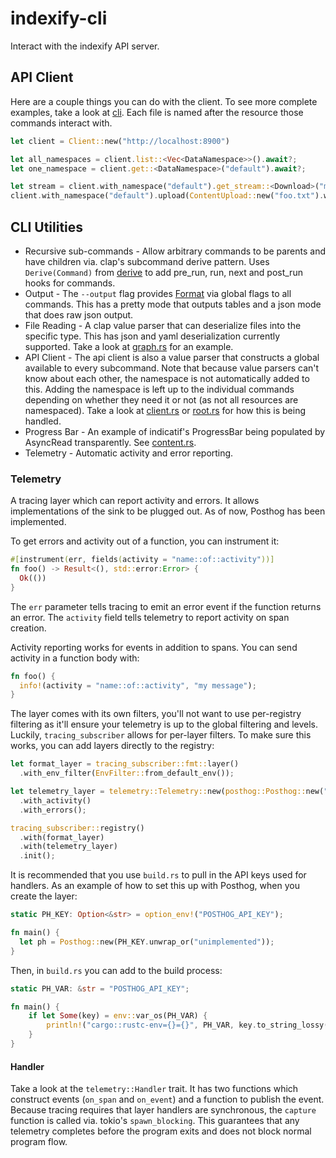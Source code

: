 # indexify-cli

Interact with the indexify API server.

## API Client

Here are a couple things you can do with the client. To see more complete
examples, take a look at [cli](src/cli). Each file is named after the resource
those commands interact with.

```rust
let client = Client::new("http://localhost:8900")

let all_namespaces = client.list::<Vec<DataNamespace>>().await?;
let one_namespace = client.get::<DataNamespace>("default").await?;

let stream = client.with_namespace("default").get_stream::<Download>("my_content_id").await?;
client.with_namespace("default").upload(ContentUpload::new("foo.txt").with_graph_names(&["one"]));
```

## CLI Utilities

- Recursive sub-commands - Allow arbitrary commands to be parents and have
  children via. clap's subcommand derive pattern. Uses `Derive(Command)` from
  [derive](derive/src/lib.rs) to add pre_run, run, next and post_run hooks for
  commands.
- Output - The `--output` flag provides [Format](src/output.rs) via global flags
  to all commands. This has a pretty mode that outputs tables and a json mode
  that does raw json output.
- File Reading - A clap value parser that can deserialize files into the
  specific type. This has json and yaml deserialization currently supported.
  Take a look at [graph.rs](src/cli/graph.rs) for an example.
- API Client - The api client is also a value parser that constructs a global
  available to every subcommand. Note that because value parsers can't know
  about each other, the namespace is not automatically added to this. Adding the
  namespace is left up to the individual commands depending on whether they need
  it or not (as not all resources are namespaced). Take a look at
  [client.rs](src/client.rs) or [root.rs](src/cli/root.rs) for how this is being
  handled.
- Progress Bar - An example of indicatif's ProgressBar being populated by
  AsyncRead transparently. See [content.rs](src/cli/content.rs).
- Telemetry - Automatic activity and error reporting.

### Telemetry

A tracing layer which can report activity and errors. It allows implementations
of the sink to be plugged out. As of now, Posthog has been implemented.

To get errors and activity out of a function, you can instrument it:

```rust
#[instrument(err, fields(activity = "name::of::activity"))]
fn foo() -> Result<(), std::error:Error> {
  Ok(())
}
```

The `err` parameter tells tracing to emit an error event if the function returns
an error. The `activity` field tells telemetry to report activity on span
creation.

Activity reporting works for events in addition to spans. You can send activity
in a function body with:

```rust
fn foo() {
  info!(activity = "name::of::activity", "my message");
}
```

The layer comes with its own filters, you'll not want to use per-registry
filtering as it'll ensure your telemetry is up to the global filtering and
levels. Luckily, `tracing_subscriber` allows for per-layer filters. To make sure
this works, you can add layers directly to the registry:

```rust
let format_layer = tracing_subscriber::fmt::layer()
  .with_env_filter(EnvFilter::from_default_env());

let telemetry_layer = telemetry::Telemetry::new(posthog::Posthog::new("key"))
  .with_activity()
  .with_errors();

tracing_subscriber::registry()
  .with(format_layer)
  .with(telemetry_layer)
  .init();
```

It is recommended that you use `build.rs` to pull in the API keys used for
handlers. As an example of how to set this up with Posthog, when you create the
layer:

```rust
static PH_KEY: Option<&str> = option_env!("POSTHOG_API_KEY");

fn main() {
  let ph = Posthog::new(PH_KEY.unwrap_or("unimplemented"));
}
```

Then, in `build.rs` you can add to the build process:

```rust
static PH_VAR: &str = "POSTHOG_API_KEY";

fn main() {
    if let Some(key) = env::var_os(PH_VAR) {
        println!("cargo::rustc-env={}={}", PH_VAR, key.to_string_lossy());
    }
}
```

#### Handler

Take a look at the `telemetry::Handler` trait. It has two functions which
construct events (`on_span` and `on_event`) and a function to publish the event.
Because tracing requires that layer handlers are synchronous, the `capture`
function is called via. tokio's `spawn_blocking`. This guarantees that any
telemetry completes before the program exits and does not block normal program
flow.
